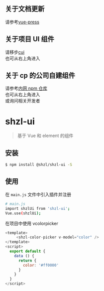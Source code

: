 <!--
 * @Author: your name
 * @Date: 2021-06-28 16:49:43
 * @LastEditTime: 2021-08-31 15:42:45
 * @LastEditors: 张鹏
 * @Description: In User Settings Edit
 * @FilePath: \sgup-web-front\docs\README.md
-->

## 关于文档更新

请参考[vue-press](https://vuepress.vuejs.org/)

## 关于项目 UI 组件

请移步[cui](http://10.12.102.194/cui/#/zh-CN/rate)  
也可从右上角进入

## 关于 cp 的公司自建组件

请参考[内网 npm 仓库](http://10.12.102.194:4873/)  
也可从右上角进入  
或询问相关开发者

<!--
 * @Descripttion: your project
 * @version: 1.0
 * @Author: 张鹏
 * @Date: 2021-02-24 14:31:51
 * @LastEditors: 张鹏
 * @LastEditTime: 2021-08-30 16:27:52
-->

# shzl-ui

> 基于 Vue 和 element 的组件

<!-- [DEMO 演示](http://vue-color-picker.rxshc.com/) -->

## 安装

```bash
$ npm install @shzl/shzl-ui -S
```

## 使用

在 `main.js` 文件中引入插件并注册

```bash
# main.js
import shzlUi from 'shzl-ui';
Vue.use(shzlUi);

```

在项目中使用 vcolorpicker

```js
<template>
     <shzl-color-picker v-model="color" />
</template>
<script>
  export default {
    data () {
      return {
        color: '#ff0000'
      }
    }
  }
</script>
```
